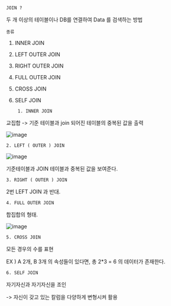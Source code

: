     JOIN ?

두 개 이상의 테이블이나 DB를 연결하여 Data 를 검색하는 방법

    종류

1. INNER JOIN

2. LEFT OUTER JOIN

3. RIGHT OUTER JOIN

4. FULL OUTER JOIN

5. CROSS JOIN

6. SELF JOIN


        1. INNER JOIN

교집합 -> 기준 테이블과 join 되어진 테이블의 중복된 값을 출력

![image](https://user-images.githubusercontent.com/44426450/132084946-b8d9d8ac-d638-459c-9770-2881f490bdf5.png)

    2. LEFT ( OUTER ) JOIN

![image](https://user-images.githubusercontent.com/44426450/132084963-9c7a2118-8c9d-47ab-9908-5af5fe82793b.png)

기준테이블과 JOIN 테이블과 중복된 값을 보여준다.

    3. RIGHT ( OUTER ) JOIN
    
2번 LEFT JOIN 과 반대.

    4. FULL OUTER JOIN
    
합집합의 형태.

![image](https://user-images.githubusercontent.com/44426450/132085010-2d26a15a-48d6-44d4-890b-7fea89004524.png)

    5. CROSS JOIN
    
모든 경우의 수를 표현

EX ) A 2개, B 3개 의 속성들이 있다면, 총 2*3 = 6 의 데이터가 존재한다.

    6. SELF JOIN
    
자기자신과 자기자신을 조인

-> 자신이 갖고 있는 칼럼을 다양하게 변형시켜 활용

